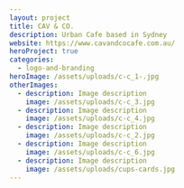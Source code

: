```yaml
---
layout: project
title: CAV & CO.
description: Urban Cafe based in Sydney
website: https://www.cavandcocafe.com.au/
heroProject: true
categories:
  - logo-and-branding
heroImage: /assets/uploads/c-c_1-.jpg
otherImages:
  - description: Image description
    image: /assets/uploads/c-c_3.jpg
  - description: Image description
    image: /assets/uploads/c-c_4.jpg
  - description: Image description
    image: /assets/uploads/c-c_2.jpg
  - description: Image description
    image: /assets/uploads/c-c_6.jpg
  - description: Image description
    image: /assets/uploads/cups-cards.jpg
---
```

